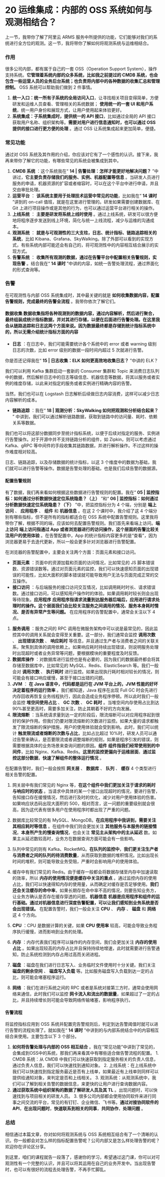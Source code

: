 # 20 运维集成：内部的 OSS 系统如何与观测相结合？

上一节，我带你了解了阿里云 ARMS 服务中所提供的功能，它们能够对我们的系统进行全方位的观测。这一节，我将带你了解如何将观测系统与运维相结合。

### 作用

很多公司内部，都有属于自己的一套 OSS（Operation Support System），操作支持系统。**它管理着系统内部的众多系统，比如我之前提过的 CMDB 系统，也会包含一些运营人员的业务后台系统；也负责将内部中的各种数据的收集汇总和管理控制。** OSS 系统可以帮助我们做到 2 件事情。

1. **统一入口：统一所有子系统的全局访问入口**，让寻找相关项目变得简单，方便研发和运维人员查看、管理相关的系统数据； **使用统一的一套 UI 和用户系统**，统一用户身份和展现方式，让用户使用起来体验更好。
2. **系统集成：子系统集成时，提供统一的 API 接口**，比如通过全局的 API 接口获取用户名称、组织架构等。**需要对用户进行信息通知时，也可以通过 OSS 提供的接口进行更方便的处理** 。通过 OSS 让系统集成起来更加简单，便捷。

### 常见功能

通过对 OSS 系统及其作用的介绍，你应该对它有了一个感性的认识。接下来，我再来带你了解它的功能，有哪些常见的系统会被集成到其中。

1. **CMDB 系统** ：这个系统我在“ **14 | 告警处理：怎样才能更好地解决问题？** ”中讲过，**它主要负责存储我们的服务、实例、机器配置等信息** 。当研发人员进行服务的申请，机器资源的扩容或者缩容时，可以在这个平台中进行申请，并且交由审批处理。
2. **运营平台** ： **该系统主要用于处理技术运营中常见的功能**，比如我在“ **14 课时** ”讲到的 on-call 值班，就是在这里进行管理的。研发如果需要创建数据库、在 Git 上进行项目操作或是其他的行为，也可以通过运营平台进行相关的操作。
3. **上线系统** ： **主要是研发将系统上线时使用** 。通过上线系统，研发可以很方便地将程序逐步发送到线上环境，简化与统一上线流程，减少与运维的沟通成本。
4. **观测系统** ： **就是与可观测性的三大支柱，日志、统计指标、链路追踪相关的系统**，比如 Kibana、Grafana、SkyWalking。除了外部可以看到的实现方式，有些系统内部可能还会有自己的，将可观测性中的内容相互结合展示的实现方式。
5. **告警系统** ： **收集所有观测的数据，通过在告警平台中配置相关告警规则，实现告警** 。结合我在“ **14 课时** ”中讲的内容，如统一告警处理流程，通过界面化的形式查询等。

### 告警

在可观测性与内部 OSS 系统集成时，其中最关键的就是 **如何收集数据内容，配置告警规则，完成最终的告警全流程** 。我带你依次了解它们。

#### 数据收集 **数据收集指将各种观测到的数据内容，通过内容解析，然后进行聚合，最终组装成统计指标数据，并对其进行存储**，以便在后面进行告警处理。在这里我会从链路追踪和日志这两个方面来说。因为数据最终都是存储到统计指标系统中的，所以无需介绍统计指标方面的内容

- **日志** ：在日志中，我们可能需要统计各个系统中的 error 或者 warning 级别日志的次数，比如 error 级别的数据一段时间内超过 5 次就进行告警。

你是否还记得我在“ **15 | 日志收集：ELK 如何更高效地收集日志？** ”中讲的 ELK？

我们可以利用 Kafka 集群启动一套新的 Consumer 集群和 Topic 来消费日志队列中的数据，然后解析日志中的日志等级信息、机器信息等数据，将其以服务或者实例的维度存储，以此来对指定的服务或者实例进行精确内容的告警。

当然，我们也可以在 Logstash 日志解析后续做日志内容消费，这样可以减少日志内容解析的成本。

- **链路追踪** ：我在“ **18 | 观测分析：SkyWalking 如何把观测和分析结合起来？** ” 中讲到，我们可以通过解析链路数据，获取到链路中的访问量、耗时、依赖关系等数据。

我们也可以将这部分数据同步至统计指标系统，以便于后续对指定的服务、实例进行告警操作。对于开源中并不支持链路分析的组件，如 Zipkin，则可以考虑通过 Kafka、gRPC 等中间件的手段收集其链路数据，并进行解析操作。不过这样的操作难度相对较高。

日志、链路追踪，以及存储数据的统计指标，以这 3 个维度中的数据为基础，我们就可以进行告警等操作。数据是告警处理的基础，也是我们后续告警的数据源。

#### 配置告警规则

有了数据，我们再来看如何根据这些数据进行告警规则的配置。我在“ **05 | 监控指标：如何通过分析数据快速定位系统隐患？（上）** ”和“ **06 | 监控指标：如何通过分析数据快速定位系统隐患？（下）** ”中，把监控指标分为 4 个端，分别是 **端上访问** 、 **应用程序** 、 **组件** 和 **机器信息** 。在这 2 个课时中，我介绍了这 4 个端分别有哪些指标，但不是所有的指标都适合在 OSS 系统中配置告警规则。这里我将带你了解，根据不同的端，应该如何去配置告警规则。我们首先来看端上访问。**端上访问**  **端上访问指通过 App 或者浏览器进行的访问操作，这个层面的告警比较关注用户的使用体验** 。在告警配置中，App 的统计指标内容更多的是“查看”，因为浏览器更易于去迭代更新，所以一般会更多针对浏览器进行告警配置。

在浏览器的告警配置中，主要会关注两个方面：页面元素和接口访问。

- **页面元素** ：页面中的资源加载和页面的访问情况，比如常见的 JS 脚本错误数、资源错误数等。通过对页面元素的监控，我们可以快速感知页面的出现错误的可能性，比如大面积的脚本错误就可能导致用户无法与页面完成正常的交互操作。
- **接口访问** ：与后端服务的接口访问交互情况，比如调用耗时时长、请求错误数。通过接口访问，可以感知用户操作时的体验。如果调用耗时较长则会出现等待现象。**应用程序**  **应用程序指请求流量到达服务器后端后，应用进行请求处理时的操作。这个层面我们会比较关注服务之间调用的情况、服务本身耗时情况、是否有异常产生等问题。** 在应用程序的告警配置中，通常会关注以下 4 点。

1. **服务调用** ：服务之间的 RPC 调用在微服务架构中可以说是最常见的，因此监控其中的调用关系就会变得至关重要。这一部分，我们通常会监控 **调用次数** 、 **出现错误次数** 、 **响应耗时** 等信息，并且通过生产者与消费者之间的关联关系，聚焦到具体的调用依赖上。如果响应耗时持续出现错误，则说明服务处理时出现超时或者业务异常等问题，要根据模块的重要程度及时反馈。
2. **数据库操作** ：对数据库进行监控也是有必要的，因为我们的数据最终都会将其存储至数据库中，比如常见的 MySQL、Redis、ElasticSearch 等。我们一般会对 **调用次数** 、 **执行耗时** 进行监控。如果出现执行耗时相对较长的情况，则可能会有接口响应缓慢，甚至于接口出错的问题。
3. **JVM** ： **在 Java 语言中，代码都是运行在 JVM 平台上的，JVM 性能的好坏决定着程序的运行效率** 。我们都知道，Java 程序在出现 Full GC 时会先进行内存回收再恢复业务线程执行，因此会造成业务程序停顿。所以此时我们一般会监控 **堆空间使用占比** 、 **GC 次数** 、 **GC 耗时** 。当堆空间内存使用占比到达 90%甚至更高时，需要多加关注，防止其朝着不好的方向发展。
4. **限流熔断** ：当系统请求量到达一定的阶段后，限流熔断可以对应用程序起到很好的保护作用。但我们仍要对限流熔断的次数进行监控。如果大量的请求都触发了限流熔断的保护措施，用户的使用体验就会受到影响。此时，我们可以统计 **触发限流或者熔断的次数与占比**，比如占比超过 10%时，研发人员可以通过告警来确认，是否要限流或者调整熔断的规则，如果是程序引发的错误，则需要根据具体的业务场景来查询问题的原因。**组件**  **组件指我们经常使用到的中间件**，比如 Nginx、Kafka、Redis。**这里的监控更偏向于运维层面**，**通过监控这部分数据**，**快速了解组件的整体运行情况** 。

在配置告警时，我们一般会按照 **网关层** 、 **数据库** 、 **队列** 、 **缓存** 4 个类型进行相关告警的配置。

1. 网关层中有我们常见的 Nginx 等，**在这个组件中我们更加关注于请求的耗时与响应时的状态** 。当请求中具体的某一个接口出现超时的情况，要进行告警，告知接口存在缓慢情况，然后进行及时的优化，减少对用户使用体验的伤害。如果响应状态码出现大面积的 500，相对而言，这一问题的重要级别就会很高，因为这代表有很多用户在使用程序时都出现了严重的问题。
1. 数据库比较常见的有 MySQL、MongoDB。**在应用程序中我讲到，需要关注其相应耗时等信息** 。在组件中我们则会更加关注 **其他服务与本服务的链接情况**，**本身所产生的慢查询情况**，也会关注 **常见主从架构中的主从延迟** 数。如果主从延迟数较高时，业务方在数据查询方面可能会有一些影响。
1. 队列中常见的则有 Kafka、RocketMQ。**在队列的监控中**，**我们更关注生产者与消费者之间的队列的待消费数量**，从而获取到数据的堆积情况。比如出现长时间的堆积，则可能导致业务受阻，严重时会影响用户的使用体验。
1. 缓存中有我们常见的 Redis。由于缓存一般都会将数据存储至内存中加速读取的效率，所以 **内存的使用情况便是缓存中关注的重点** 。通过监控内存的使用占比，我们可以快速得知内存的使用量，从而确定对缓存是否足够使用。**我们还会关注缓存的命中率**，如果长期存在命中率不高的情况，则要告知业务方，让业务方确认是否存在缓存穿透的问题。**机器信息**  **机器是应用程序和组件的运行基础。通过对机器信息进行深度告警配置，可以让我们感知到业务系统是否会出现错误。** 在配置告警时，我们一般会关注 **CPU** 、 **内存** 、 **磁盘** 和 **网络** 这 4 个方向。

1. **CPU** ：CPU 是数据计算的关键，如果 **CPU 使用率** 较高，可能会导致业务程序执行缓慢，进而影响到业务的处理。
2. **内存** ：内存代表我们程序可以操作的内存空间，我们会更加关注 **内存的使用占比** 。如果出现较高的内存占比并且保持持续地增速，此时就需要进行告警通知，防止系统检测到内存占用过高而关闭进程。
3. **磁盘** ：磁盘在我们进行日志写入、业务临时文件使用时十分关键。我们关注 **磁盘的剩余空间** 、 **磁盘写入负载** 等。比如服务磁盘写入负载到达一定的占比，则可能会堵塞程序运行。
4. **网络** ：我们在进行系统之间的 RPC 或者是系统对接第三方时，通常会使用网络来通信，此时我们可以监控 **网卡流入和流出的数据量**，如果超过了一定的占比，并且持续增长则可能会导致网络传输堵塞，影响程序执行。

#### 告警流程

将监控指标应用到 OSS 系统并配置完告警规则后，判定到达告警阈值时就可以进行告警的流程处理了。就如我在“ **14 课时** ”中讲到的与内部系统结合中的内容相互结合来使用。主要包含以下 3 个部分。

1. **如何将告警处理与内部的 OSS 相互结合** 。我在“常见功能”中讲到了常见的，会集成到OSS中的系统，那我们再来看其中有哪些适合做告警流程的配置。
1\.  CMDB 系统：从 CMDB 中我们可以快速获取到指定服务相关的负责人信息，通过负责人信息，我们可以快速找到通知对象。
2\.  上线系统：在上线系统中我们可以快速找到指定服务最近是否有上线单，如果最近有上线单则同样可以提供给通知对象，来判定是否和上线相关。
3\.  观测系统：从观测系统中，我们可以了解到相关告警的数据信息，来更快的让用户进行查询数据内容。
2. **通过获取系统中组织架构的数据了解研发人员及其 TL** 。出现问题时，可以快速找到与项目相关的研发人员。
3\.  很多公司内部都会使用协同软件来进行同事之间交流的平台，常见的有钉钉、企业微信、飞书等。**通过对接协同软件的 API**，**在出现问题时**，**快速联系到相关的同事**，**共同协作**，**处理问题** 。

### 总结

相信通过本篇文章，你对如何将观测系统与 OSS 系统相互结合有了一个清晰的认识。你一般都会对怎么样的指标配置告警呢？公司内部又是怎么样处理告警的呢？欢迎你在评论区分享。

到这里，咱们的课程就告一段落了，感谢你的学习，希望通过这门课，你可以对可观测性有一个完整的认识，并且可以将其运用在自己的业务开发中。当出现告警时，也可以有很好的流程去处理告警，不再手忙脚乱。
